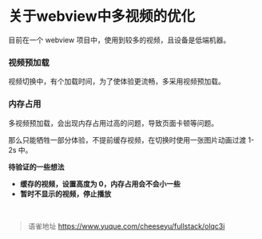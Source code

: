 # 关于webview中多视频的优化
目前在一个 webview 项目中，使用到较多的视频，且设备是低端机器。

### 视频预加载

视频切换中，有个加载时间，为了使体验更流畅，多采用视频预加载。

### 内存占用

多视频预加载，会出现内存占用过高的问题，导致页面卡顿等问题。

那么只能牺牲一部分体验，不提前缓存视频，在切换时使用一张图片动画过渡 1-2s 中。

**待验证的一些想法**

- **缓存的视频，设置高度为 0，内存占用会不会小一些**
- **暂时不显示的视频，停止播放**

<br>
  
> 语雀地址 https://www.yuque.com/cheeseyu/fullstack/olqc3i